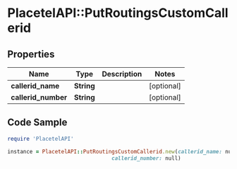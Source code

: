 # PlacetelAPI::PutRoutingsCustomCallerid

## Properties

Name | Type | Description | Notes
------------ | ------------- | ------------- | -------------
**callerid_name** | **String** |  | [optional] 
**callerid_number** | **String** |  | [optional] 

## Code Sample

```ruby
require 'PlacetelAPI'

instance = PlacetelAPI::PutRoutingsCustomCallerid.new(callerid_name: null,
                                 callerid_number: null)
```


